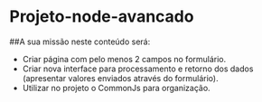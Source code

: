# Projeto-node-avancado

##A sua missão neste conteúdo será:

- Criar página com pelo menos 2 campos no formulário.
- Criar nova interface para processamento e retorno dos dados (apresentar valores enviados através do formulário).
- Utilizar no projeto o CommonJs para organização.
